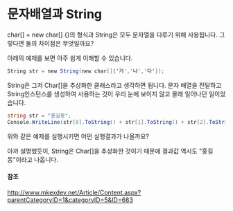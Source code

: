 # 문자배열과 String

char[] = new char[] {}의 형식과 String은 모두 문자열을 다루기 위해 사용됩니다. 그렇다면 둘의 차이점은 무엇일까요? 

아래의 예제를 보면  아주 쉽게 이해할 수 있습니다. 

~~~C#
String str = new String(new char[]{'가','나','다'}); 
~~~

String은 그저 Char[]을 추상화한 클래스라고 생각하면 됩니다. 문자 배열을 전달하고 String인스턴스를 생성하여 사용하는 것이 우리 눈에 보이지 않고 몰래 일어나던 일이었습니다. 

~~~C#
string str = "홍길동";
Console.WriteLine(str[0].ToString() + str[1].ToString() + str[2].ToString());
~~~

위와 같은 예제를 실행시키면 어떤 실행결과가 나올까요? 

아까 설명했듯이, String은 Char[]을 추상화한 것이기 때문에 결과값 역시도 "홍길동"이라고 나옵니다. 

#### 참조

http://www.mkexdev.net/Article/Content.aspx?parentCategoryID=1&categoryID=5&ID=683